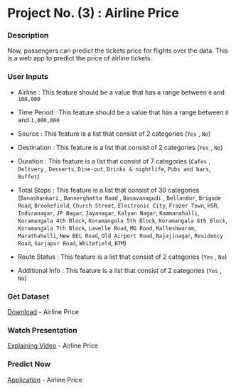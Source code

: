 # Project No. (3) : Airline Price

### Description
Now, passengers can predict the tickets price for flights over the data.
This is a web app to predict the price of airline tickets.

### User Inputs
- Airline : This feature should be a value that has a range between `0` and `100,000`

- Time Period : This feature should be a value that has a range between `0` and `1,000,000`

- Source : This feature is a list that consist of 2 categories (`Yes` , `No`)

- Destination : This feature is a list that consist of 2 categories (`Yes` , `No`)

- Duration : This feature is a list that consist of 7 categories (`Cafes` , `Delivery` , `Desserts`, `Dine-out`, `Drinks & nightlife`, `Pubs and bars`, `Buffet`)

- Total Stops : This feature is a list that consist of 30 categories (`Banashankari` , `Bannerghatta Road` , `Basavanagudi` , `Bellandur`, `Brigade Road`, `Brookefield`, `Church Street`, `Electronic City`, `Frazer Town`, `HSR`, `Indiranagar`, `JP Nagar`, `Jayanagar`, `Kalyan Nagar`, `Kammanahalli`, `Koramangala 4th Block`, `Koramangala 5th Block`, `Koramangala 6th Block`, `Koramangala 7th Block`, `Lavelle Road`, `MG Road`, `Malleshwaram`, `Marathahalli`, `New BEL Road`, `Old Airport Road`, `Rajajinagar`, `Residency Road`, `Sarjapur Road`, `Whitefield`, `BTM`)

- Route Status : This feature is a list that consist of 2 categories (`Yes` , `No`)

- Additional Info : This feature is a list that consist of 2 categories (`Yes` , `No`)

### Get Dataset
[Download](https://docs.google.com/spreadsheets/d/1Jgk1wDOjxKkiAEHxBWGk2lyx3LIpZ9gD/edit?usp=sharing&ouid=108222412027726456153&rtpof=true&sd=true) - Airline Price

### Watch Presentation
[Explaining Video](https://youtu.be/Q3bu8-4Tl0k) - Airline Price

### Predict Now
[Application](https://airline-price-vb7bmlq5ovf.streamlit.app/) - Airline Price
